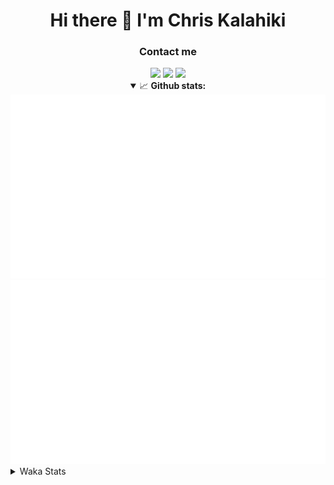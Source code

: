 <div align="center">
 <h1>Hi there 👋 I'm Chris Kalahiki</h1>
 <h3>Contact me</h3>
 <a href="mailto:chris.kalahiki@gmail.com"><img src="https://img.shields.io/badge/gmail-%23D14836.svg?&style=for-the-badge&logo=gmail&logoColor=white"/></a>
 <a href="https://twitter.com/ChrisKalahiki"><img src="https://img.shields.io/badge/twitter-%231DA1F2.svg?&style=for-the-badge&logo=twitter&logoColor=white"/></a>
 <a href="https://www.linkedin.com/in/ChrisKalahiki"><img src="https://img.shields.io/badge/linkedin-%230077B5.svg?&style=for-the-badge&logo=linkedin&logoColor=white"/></a>
<details open>
  <summary>📈 <b>Github stats:</b></summary>
  <img src="https://github.com/ChrisKalahiki/github-stats/blob/master/generated/overview.svg"/>
  <img src="https://github.com/ChrisKalahiki/github-stats/blob/master/generated/languages.svg"/>
</details>
</div>

<details>
  <summary>Waka Stats</summary>
<!--START_SECTION:waka-->
![Code Time](http://img.shields.io/badge/Code%20Time-0%20secs-blue)

**🐱 My GitHub Data** 

> 🏆 231 Contributions in the Year 2022
 > 
> 📦 6.2 MB Used in GitHub's Storage 
 > 
> 💼 Opted to Hire
 > 
> 📜 33 Public Repositories 
 > 
> 🔑 23 Private Repositories  
 > 
**I'm an Early 🐤** 

```text
🌞 Morning    77 commits     ████░░░░░░░░░░░░░░░░░░░░░   16.14% 
🌆 Daytime    189 commits    ██████████░░░░░░░░░░░░░░░   39.62% 
🌃 Evening    153 commits    ████████░░░░░░░░░░░░░░░░░   32.08% 
🌙 Night      58 commits     ███░░░░░░░░░░░░░░░░░░░░░░   12.16%

```
📅 **I'm Most Productive on Wednesday** 

```text
Monday       73 commits     ███░░░░░░░░░░░░░░░░░░░░░░   15.3% 
Tuesday      44 commits     ██░░░░░░░░░░░░░░░░░░░░░░░   9.22% 
Wednesday    112 commits    █████░░░░░░░░░░░░░░░░░░░░   23.48% 
Thursday     81 commits     ████░░░░░░░░░░░░░░░░░░░░░   16.98% 
Friday       70 commits     ███░░░░░░░░░░░░░░░░░░░░░░   14.68% 
Saturday     25 commits     █░░░░░░░░░░░░░░░░░░░░░░░░   5.24% 
Sunday       72 commits     ███░░░░░░░░░░░░░░░░░░░░░░   15.09%

```


📊 **This Week I Spent My Time On** 

```text
⌚︎ Time Zone: America/New_York

💬 Programming Languages: 
Markdown                 13 mins             █████████████████████████   99.84% 
Python                   0 secs              ░░░░░░░░░░░░░░░░░░░░░░░░░   0.16%

🔥 Editors: 
VS Code                  13 mins             █████████████████████████   100.0%

🐱‍💻 Projects: 
dcgan-with-jax           13 mins             █████████████████████████   99.84% 
Haiku-Playground         0 secs              ░░░░░░░░░░░░░░░░░░░░░░░░░   0.16%

💻 Operating System: 
Linux                    13 mins             █████████████████████████   99.84% 
Windows                  0 secs              ░░░░░░░░░░░░░░░░░░░░░░░░░   0.16%

```

**I Mostly Code in Jupyter Notebook** 

```text
Jupyter Notebook         15 repos            ███████░░░░░░░░░░░░░░░░░░   27.78% 
Python                   14 repos            ██████░░░░░░░░░░░░░░░░░░░   25.93% 
C#                       10 repos            ████░░░░░░░░░░░░░░░░░░░░░   18.52% 
JavaScript               4 repos             █░░░░░░░░░░░░░░░░░░░░░░░░   7.41% 
HTML                     2 repos             █░░░░░░░░░░░░░░░░░░░░░░░░   3.7%

```


**Timeline**

![Chart not found](https://raw.githubusercontent.com/ChrisKalahiki/ChrisKalahiki/main/charts/bar_graph.png) 


 Last Updated on 08/07/2022 18:50:20 UTC
<!--END_SECTION:waka-->
</details>

